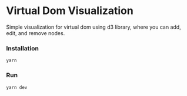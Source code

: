 # Virtual Dom Visualization

Simple visualization for virtual dom using d3 library, where you can add, edit, and remove nodes.

### Installation
```
yarn
```

### Run
```
yarn dev
```